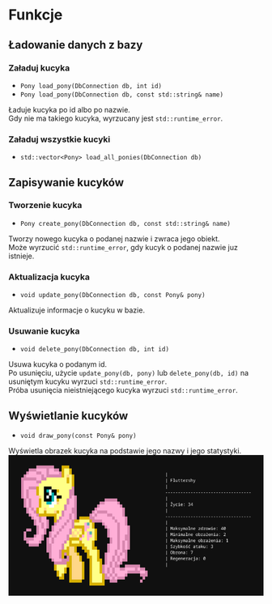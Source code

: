 # Funkcje

## Ładowanie danych z bazy

### Załaduj kucyka
- `Pony load_pony(DbConnection db, int id)`
- `Pony load_pony(DbConnection db, const std::string& name)`

Ładuje kucyka po id albo po nazwie.  
Gdy nie ma takiego kucyka, wyrzucany jest `std::runtime_error`.

### Załaduj wszystkie kucyki
- `std::vector<Pony> load_all_ponies(DbConnection db)`


## Zapisywanie kucyków

### Tworzenie kucyka
- `Pony create_pony(DbConnection db, const std::string& name)`

Tworzy nowego kucyka o podanej nazwie i zwraca jego obiekt.  
Może wyrzucić `std::runtime_error`, gdy kucyk o podanej nazwie juz istnieje.

### Aktualizacja kucyka
- `void update_pony(DbConnection db, const Pony& pony)`

Aktualizuje informacje o kucyku w bazie.

### Usuwanie kucyka
- `void delete_pony(DbConnection db, int id)`

Usuwa kucyka o podanym id.  
Po usunięciu, użycie `update_pony(db, pony)` lub `delete_pony(db, id)` na
usuniętym kucyku wyrzuci `std::runtime_error`.  
Próba usunięcia nieistniejącego kucyka wyrzuci `std::runtime_error`.


## Wyświetlanie kucyków

- `void draw_pony(const Pony& pony)`

Wyświetla obrazek kucyka na podstawie jego nazwy i jego statystyki.
![Wyświetlanie kucyka](draw-pony.png)

